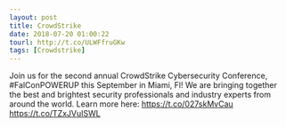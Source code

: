 ```yaml
---
layout: post
title: CrowdStrike
date: 2018-07-20 01:00:22
tourl: http://t.co/ULWFfruGKw
tags: [Crowdstrike]
---
```

Join us for the second annual CrowdStrike Cybersecurity Conference, #FalConPOWERUP this September in Miami, Fl! We are bringing together the best and brightest security professionals and industry experts from around the world. Learn more here: https://t.co/027skMvCau https://t.co/TZxJVuISWL